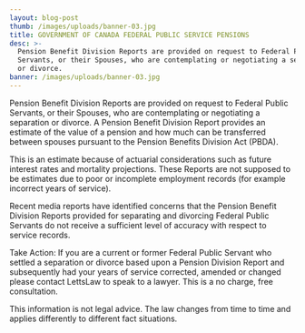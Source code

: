```yaml
---
layout: blog-post
thumb: /images/uploads/banner-03.jpg
title: GOVERNMENT OF CANADA FEDERAL PUBLIC SERVICE PENSIONS
desc: >-
  Pension Benefit Division Reports are provided on request to Federal Public
  Servants, or their Spouses, who are contemplating or negotiating a separation
  or divorce.
banner: /images/uploads/banner-03.jpg
---
```

Pension Benefit Division Reports are provided on request to Federal Public Servants, or their Spouses, who are contemplating or negotiating a separation or divorce. A Pension Benefit Division Report provides an estimate of the value of a pension and how much can be transferred between spouses pursuant to the Pension Benefits Division Act (PBDA).



This is an estimate because of actuarial considerations such as future interest rates and mortality projections. These Reports are not supposed to be estimates due to poor or incomplete employment records (for example incorrect years of service).



Recent media reports have identified concerns that the Pension Benefit Division Reports provided for separating and divorcing Federal Public Servants do not receive a sufficient level of accuracy with respect to service records.



Take Action: If you are a current or former Federal Public Servant who settled a separation or divorce based upon a Pension Division Report and subsequently had your years of service corrected, amended or changed please contact LettsLaw to speak to a lawyer. This is a no charge, free consultation.



This information is not legal advice. The law changes from time to time and applies differently to different fact situations.
